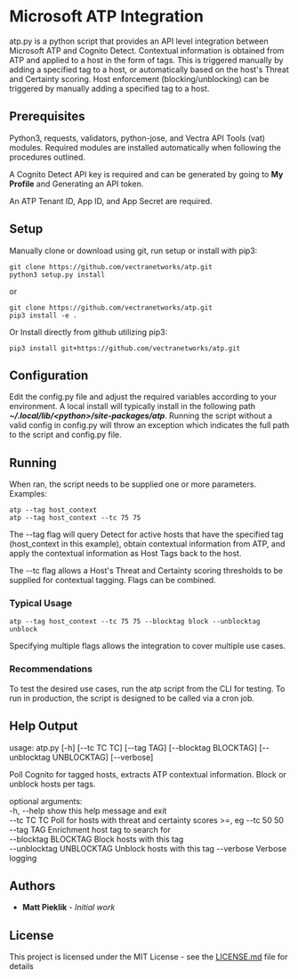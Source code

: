 # Microsoft ATP Integration

atp.py is a python script that provides an API level integration between Microsoft ATP and Cognito Detect.
Contextual information is obtained from ATP and applied to a host in the form of tags.  This is triggered manually
by adding a specified tag to a host, or automatically based on the host's Threat and Certainty scoring.
Host enforcement (blocking/unblocking) can be triggered by manually adding a specified tag to a host.

## Prerequisites

Python3, requests, validators, python-jose, and Vectra API Tools (vat) modules.
Required modules are installed automatically when following the procedures outlined.  

A Cognito Detect API key is required and can be generated by going to **My Profile** and Generating an API token. 

An ATP Tenant ID, App ID, and App Secret are required.

## Setup
Manually clone or download using git, run setup or install with pip3:
```
git clone https://github.com/vectranetworks/atp.git
python3 setup.py install
```
or
```
git clone https://github.com/vectranetworks/atp.git
pip3 install -e .
```

Or Install directly from github utilizing pip3:
```
pip3 install git+https://github.com/vectranetworks/atp.git
```

## Configuration
Edit the config.py file and adjust the required variables according to your environment.  A local install will typically
 install in the following path ***~/.local/lib/\<python\>/site-packages/atp***.  Running the script without a 
 valid config in config.py will throw an exception which indicates the full path to the script and config.py file.


## Running

When ran, the script needs to be supplied one or more parameters.  Examples:


```
atp --tag host_context
atp --tag host_context --tc 75 75
```

The --tag flag will query Detect for active hosts that have the specified tag (host_context in this example), 
obtain contextual information from ATP, and apply the contextual information as Host Tags back to the host. 

The --tc flag allows a Host's Threat and Certainty scoring thresholds to be supplied for contextual tagging.  Flags can
be combined.

### Typical Usage
```
atp --tag host_context --tc 75 75 --blocktag block --unblocktag unblock
```
Specifying multiple flags allows the integration to cover multiple use cases. 

### Recommendations
To test the desired use cases, run the atp script from the CLI for testing.  To run in production, the script 
is designed to be called via a cron job.
 
 
## Help Output

usage: atp.py [-h] [--tc TC TC] [--tag TAG] [--blocktag BLOCKTAG] [--unblocktag UNBLOCKTAG] [--verbose]

Poll Cognito for tagged hosts, extracts ATP contextual information.  Block or unblock hosts per tags.

optional arguments:  
  -h, --help            show this help message and exit  
  --tc TC TC            Poll for hosts with threat and certainty scores >=, eg --tc 50 50  
  --tag TAG             Enrichment host tag to search for  
  --blocktag BLOCKTAG   Block hosts with this tag  
  --unblocktag UNBLOCKTAG Unblock hosts with this tag
  --verbose             Verbose logging  


## Authors

* **Matt Pieklik** - *Initial work*

## License

This project is licensed under the MIT License - see the [LICENSE.md](LICENSE.md) file for details